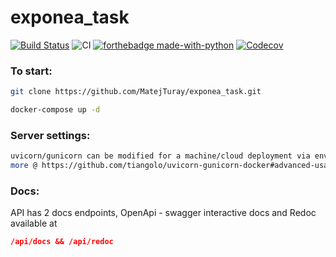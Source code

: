 # exponea_task

[![Build Status](https://travis-ci.org/MatejTuray/exponea_task.svg?branch=master)](https://travis-ci.org/MatejTuray/exponea_task)
![CI](https://img.shields.io/badge/Travis-red.svg?style=flat&logo=travis)
[![forthebadge made-with-python](https://img.shields.io/badge/made%20with-python-blue.svg?style=flat-square)](https://www.python.org/)
[![Codecov](https://codecov.io/gh/MatejTuray/exponea_task/branch/master/graph/badge.svg)](https://codecov.io/gh/MatejTuray/exponea_task)

### To start:

```bash
git clone https://github.com/MatejTuray/exponea_task.git
```

```bash
docker-compose up -d
```

### Server settings:

```bash
uvicorn/gunicorn can be modified for a machine/cloud deployment via env variables in docker-compose file such as MAX_WORKERS or WORKERS_PER_CORE
more @ https://github.com/tiangolo/uvicorn-gunicorn-docker#advanced-usage
```

### Docs:

API has 2 docs endpoints, OpenApi - swagger interactive docs and Redoc available at

```json
/api/docs && /api/redoc
```
